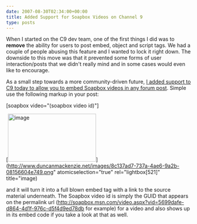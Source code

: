 ```yaml
---
date: 2007-08-30T02:34:00+00:00
title: Added Support for Soapbox Videos on Channel 9
type: posts
---
```

When I started on the C9 dev team, one of the first things I did was to **remove** the ability for users to post embed, object and script tags. We had a couple of people abusing this feature and I wanted to lock it right down. The downside to this move was that it prevented some forms of user interaction/posts that we didn't really mind and in some cases would even like to encourage.

As a small step towards a more community-driven future, [I added support to C9 today to allow you to embed Soapbox videos in any forum post](http://channel9.msdn.com/ShowPost.aspx?PostID=338082). Simple use the following markup in your post:

[soapbox video="(soapbox video id)"]

[<img style="border-right: 0px; border-top: 0px; border-left: 0px; border-bottom: 0px" height="130" alt="image" src="http://www.duncanmackenzie.net/images/8338d4f6-9266-4adf-84cf-c2f7b46e354b.png" width="240" border="0" />](http://www.duncanmackenzie.net/images/8c137ad7-737a-4ae6-9a2b-08156604e749.png" atomicselection="true" rel="lightbox[521]" title="image)

and it will turn it into a full blown embed tag with a link to the source material underneath. The Soapbox video id is simply the GUID that appears on the permalink url (<http://soapbox.msn.com/video.aspx?vid=5699dafe-d864-4d1f-976c-d5f4d9ed78db> for example) for a video and also shows up in its embed code if you take a look at that as well.
